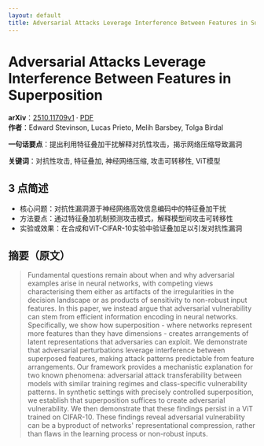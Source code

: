 ```yaml
---
layout: default
title: Adversarial Attacks Leverage Interference Between Features in Superposition
---
```


# Adversarial Attacks Leverage Interference Between Features in Superposition
**arXiv**：[2510.11709v1](https://arxiv.org/abs/2510.11709) · [PDF](https://arxiv.org/pdf/2510.11709.pdf)  
**作者**：Edward Stevinson, Lucas Prieto, Melih Barsbey, Tolga Birdal  

**一句话要点**：提出利用特征叠加干扰解释对抗性攻击，揭示网络压缩导致漏洞

**关键词**：对抗性攻击, 特征叠加, 神经网络压缩, 攻击可转移性, ViT模型

## 3 点简述
- 核心问题：对抗性漏洞源于神经网络高效信息编码中的特征叠加干扰
- 方法要点：通过特征叠加机制预测攻击模式，解释模型间攻击可转移性
- 实验或效果：在合成和ViT-CIFAR-10实验中验证叠加足以引发对抗性漏洞

## 摘要（原文）

> Fundamental questions remain about when and why adversarial examples arise in
> neural networks, with competing views characterising them either as artifacts
> of the irregularities in the decision landscape or as products of sensitivity
> to non-robust input features. In this paper, we instead argue that adversarial
> vulnerability can stem from efficient information encoding in neural networks.
> Specifically, we show how superposition - where networks represent more
> features than they have dimensions - creates arrangements of latent
> representations that adversaries can exploit. We demonstrate that adversarial
> perturbations leverage interference between superposed features, making attack
> patterns predictable from feature arrangements. Our framework provides a
> mechanistic explanation for two known phenomena: adversarial attack
> transferability between models with similar training regimes and class-specific
> vulnerability patterns. In synthetic settings with precisely controlled
> superposition, we establish that superposition suffices to create adversarial
> vulnerability. We then demonstrate that these findings persist in a ViT trained
> on CIFAR-10. These findings reveal adversarial vulnerability can be a byproduct
> of networks' representational compression, rather than flaws in the learning
> process or non-robust inputs.

